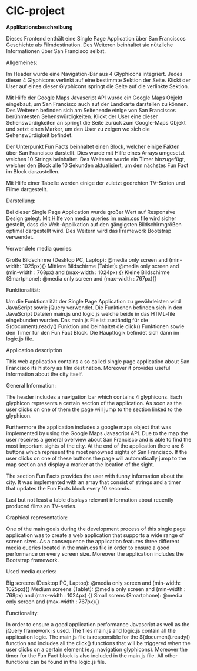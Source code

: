 # CIC-project

<b>Applikationsbeschreibung </b>

Dieses Frontend enthält eine Single Page Application über San Franciscos Geschichte als Filmdestination.
Des Weiteren beinhaltet sie nützliche Informationen über San Francisco selbst.

Allgemeines:

Im Header wurde eine Navigation-Bar aus 4 Glyphicons integriert. Jedes dieser 4 Glyphicons verlinkt auf eine bestimmte Sektion 
der Seite. Klickt der User auf eines dieser Glyphicons springt die Seite auf die verlinkte Sektion.

Mit Hilfe der Google Maps Javascript API wurde ein Google Maps Objekt eingebaut, um San Francisco auch auf der Landkarte
darstellen zu können. Des Weiteren befinden sich am Seitenende einige von San Franciscos berühmtesten Sehenswürdigkeiten.
Klickt der User eine dieser Sehenswürdigkeiten an springt die Seite zurück zum Google-Maps Objekt und setzt einen Marker, um
den User zu zeigen wo sich die Sehenswürdigkeit befindet.

Der Unterpunkt Fun Facts beinhaltet einen Block, welcher einige Fakten über San Francisco darstellt. Dies wurde mit Hilfe eines
Arrays umgesetzt welches 10 Strings beinhaltet. Des Weiteren wurde ein Timer hinzugefügt, welcher den Block alle 10 Sekunden 
aktualisiert, um den nächstes Fun Fact im Block darzustellen. 

Mit Hilfe einer Tabelle werden einige der zuletzt gedrehten TV-Serien und Filme dargestellt.

Darstellung:

Bei dieser Single Page Application wurde großer Wert auf Responsive Design gelegt. Mit Hilfe von media queries im main.css file
wird sicher gestellt, dass die Web-Applikation auf den gängigsten Bildschirmgrößen optimal dargestellt wird. Des Weitern wird
das Framework Bootstrap verwendet. 

Verwendete media queries:

Große Bildschirme (Desktop PC, Laptop): @media only screen and (min-width: 1025px){}
Mittlere Bildschirme (Tablet): @media only screen and (min-width : 768px) and (max-width : 1024px) {}
Kleine Bildschirme (Smartphone): @media only screen and (max-width : 767px){}


Funktionalität:

Um die Funktionalität der Single Page Application zu gewährleisten wird JavaScript sowie jQuery verwendet. Die Funktionen befinden sich in 
den JavaScript Dateien main.js und logic.js welche beide in das HTML-file eingebunden wurden. Das main.js File ist zuständig für
die $(document).ready() Funktion und beinhaltet die click() Funktionen sowie den Timer für den Fun Fact Block. Die Hauptlogik
befindet sich dann im logic.js file. 

Application description 

This web application contains a so called single page application about San Francisco its history as film destination.
Moreover it provides useful information about the city itself. 

General Information:

The header includes a navigation bar which contains 4 glyphicons. Each glyphicon represents a certain section of the 
application. As soon as the user clicks on one of them the page will jump to the section linked to the glyphicon. 

Furthermore the application includes a google maps object that was implemented by using the Google Maps Javascript API. Due to
the map the user receives a general overview about San Francisco and is able to find the most important sights of the city. At 
the end of the application there are 6 buttons which represent the most renowned sights of San Francisco. If the user clicks on
one of these buttons the page will automatically jump to the map section and display a marker at the location of the sight.

The section Fun Facts provides the user with funny information about the city. It was implemented with an array that consist of 
strings and a timer that updates the Fun Facts block every 10 seconds.

Last but not least a table displays relevant information about recently produced films an TV-series.

Graphical representation:

One of the main goals during the development process of this single page application was to create a web application that
supports a wide range of screen sizes. As a consequence the application features three different media queries located in the 
main.css file in order to ensure a good performance on every screen size. Moreover the application includes the 
Bootstrap framework. 

Used media queries:

Big screens (Desktop PC, Laptop): @media only screen and (min-width: 1025px){}
Medium screens (Tablet): @media only screen and (min-width : 768px) and (max-width : 1024px) {}
Small screns (Smartphone): @media only screen and (max-width : 767px){}

Functionality:

In order to ensure a good application performance Javascript as well as the jQuery framework is used. The files main.js and logic.js
contain all the application logic. The main.js file is responsible for the $(document).ready() function and includes all the click()
functions that will be triggered when the user clicks on a certain element (e.g. navigation glyphicons). Moreover the timer for the
Fun Fact block is also included in the main.js file. All other functions can be found in the logic.js file. 
